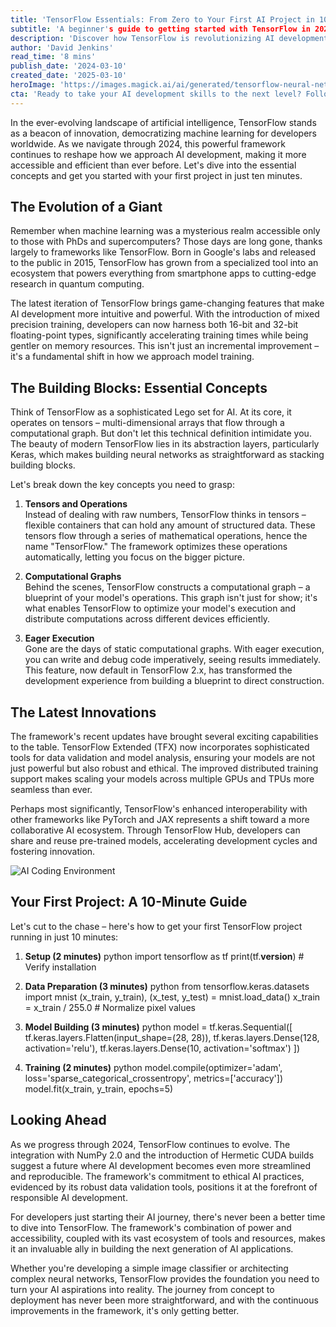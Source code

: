 ```yaml
---
title: 'TensorFlow Essentials: From Zero to Your First AI Project in 10 Minutes'
subtitle: 'A beginner's guide to getting started with TensorFlow in 2024'
description: 'Discover how TensorFlow is revolutionizing AI development in 2024. Learn essential concepts and build your first AI project in just 10 minutes with our comprehensive guide to getting started with TensorFlow.'
author: 'David Jenkins'
read_time: '8 mins'
publish_date: '2024-03-10'
created_date: '2025-03-10'
heroImage: 'https://images.magick.ai/ai/generated/tensorflow-neural-network-2024.jpg'
cta: 'Ready to take your AI development skills to the next level? Follow us on LinkedIn for daily insights, tutorials, and the latest updates in the world of TensorFlow and artificial intelligence.'
---
```


In the ever-evolving landscape of artificial intelligence, TensorFlow stands as a beacon of innovation, democratizing machine learning for developers worldwide. As we navigate through 2024, this powerful framework continues to reshape how we approach AI development, making it more accessible and efficient than ever before. Let's dive into the essential concepts and get you started with your first project in just ten minutes.

## The Evolution of a Giant

Remember when machine learning was a mysterious realm accessible only to those with PhDs and supercomputers? Those days are long gone, thanks largely to frameworks like TensorFlow. Born in Google's labs and released to the public in 2015, TensorFlow has grown from a specialized tool into an ecosystem that powers everything from smartphone apps to cutting-edge research in quantum computing.

The latest iteration of TensorFlow brings game-changing features that make AI development more intuitive and powerful. With the introduction of mixed precision training, developers can now harness both 16-bit and 32-bit floating-point types, significantly accelerating training times while being gentler on memory resources. This isn't just an incremental improvement – it's a fundamental shift in how we approach model training.

## The Building Blocks: Essential Concepts

Think of TensorFlow as a sophisticated Lego set for AI. At its core, it operates on tensors – multi-dimensional arrays that flow through a computational graph. But don't let this technical definition intimidate you. The beauty of modern TensorFlow lies in its abstraction layers, particularly Keras, which makes building neural networks as straightforward as stacking building blocks.

Let's break down the key concepts you need to grasp:

1. **Tensors and Operations**  
   Instead of dealing with raw numbers, TensorFlow thinks in tensors – flexible containers that can hold any amount of structured data. These tensors flow through a series of mathematical operations, hence the name "TensorFlow." The framework optimizes these operations automatically, letting you focus on the bigger picture.

2. **Computational Graphs**  
   Behind the scenes, TensorFlow constructs a computational graph – a blueprint of your model's operations. This graph isn't just for show; it's what enables TensorFlow to optimize your model's execution and distribute computations across different devices efficiently.

3. **Eager Execution**  
   Gone are the days of static computational graphs. With eager execution, you can write and debug code imperatively, seeing results immediately. This feature, now default in TensorFlow 2.x, has transformed the development experience from building a blueprint to direct construction.

## The Latest Innovations

The framework's recent updates have brought several exciting capabilities to the table. TensorFlow Extended (TFX) now incorporates sophisticated tools for data validation and model analysis, ensuring your models are not just powerful but also robust and ethical. The improved distributed training support makes scaling your models across multiple GPUs and TPUs more seamless than ever.

Perhaps most significantly, TensorFlow's enhanced interoperability with other frameworks like PyTorch and JAX represents a shift toward a more collaborative AI ecosystem. Through TensorFlow Hub, developers can share and reuse pre-trained models, accelerating development cycles and fostering innovation.

![AI Coding Environment](https://i.magick.ai/PIXE/1738406181100_magick_img.webp)

## Your First Project: A 10-Minute Guide

Let's cut to the chase – here's how to get your first TensorFlow project running in just 10 minutes:

1. **Setup (2 minutes)**
   python
   import tensorflow as tf
   print(tf.__version__)  # Verify installation
   

2. **Data Preparation (3 minutes)**
   python
   from tensorflow.keras.datasets import mnist
   (x_train, y_train), (x_test, y_test) = mnist.load_data()
   x_train = x_train / 255.0  # Normalize pixel values
   

3. **Model Building (3 minutes)**
   python
   model = tf.keras.Sequential([
       tf.keras.layers.Flatten(input_shape=(28, 28)),
       tf.keras.layers.Dense(128, activation='relu'),
       tf.keras.layers.Dense(10, activation='softmax')
   ])
   

4. **Training (2 minutes)**
   python
   model.compile(optimizer='adam',
                loss='sparse_categorical_crossentropy',
                metrics=['accuracy'])
   model.fit(x_train, y_train, epochs=5)
   

## Looking Ahead

As we progress through 2024, TensorFlow continues to evolve. The integration with NumPy 2.0 and the introduction of Hermetic CUDA builds suggest a future where AI development becomes even more streamlined and reproducible. The framework's commitment to ethical AI practices, evidenced by its robust data validation tools, positions it at the forefront of responsible AI development.

For developers just starting their AI journey, there's never been a better time to dive into TensorFlow. The framework's combination of power and accessibility, coupled with its vast ecosystem of tools and resources, makes it an invaluable ally in building the next generation of AI applications.

Whether you're developing a simple image classifier or architecting complex neural networks, TensorFlow provides the foundation you need to turn your AI aspirations into reality. The journey from concept to deployment has never been more straightforward, and with the continuous improvements in the framework, it's only getting better.